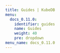 ```yaml
---
title: Guides | KubeDB
menu:
  docs_0.11.0:
    identifier: guides
    name: Guides
    weight: 40
    pre: dropdown
menu_name: docs_0.11.0
---
```


